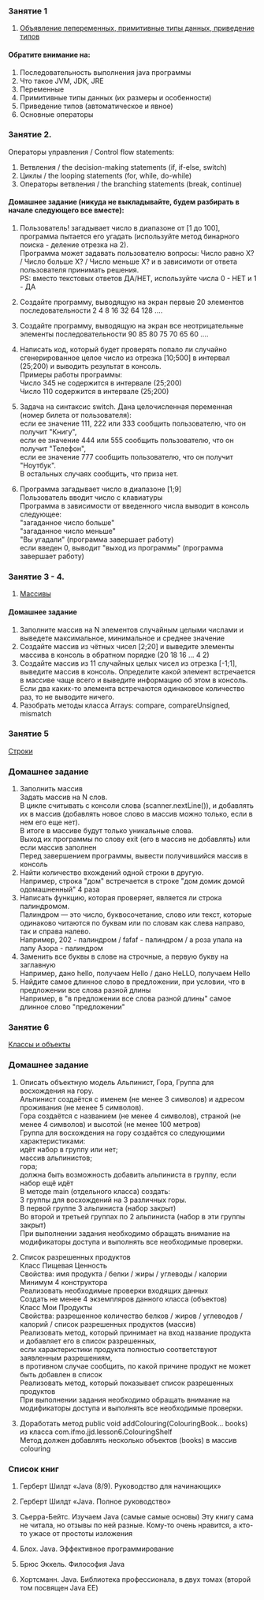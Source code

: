 ### Занятие 1
1. [Объявление пепеременных, примитивные типы данных, приведение типов](src/lesson1/FirstLesson.java)

#### Обратите внимание на:
1. Последовательность выполнения java программы
2. Что такое JVM, JDK, JRE
3. Переменные 
4. Примитивные типы данных (их размеры и особенности)
5. Приведение типов (автоматическое и явное)
6. Основные операторы

### Занятие 2. 
Операторы управления / Control flow statements:
1. Ветвления / the decision-making statements (if, if-else, switch)
2. Циклы /  the looping statements (for, while, do-while)
3. Операторы ветвления / the branching statements (break, continue)

#### Домашнее задание (никуда не выкладывайте, будем разбирать в начале следующего все вместе):
1. Пользователь! загадывает число в диапазоне от [1 до 100], программа пытается его угадать 
(используйте метод бинарного поиска - деление отрезка на 2). <br> 
Программа может задавать пользователю вопросы: Число равно X? / Число больше X? / Число меньше X? и в зависимоти от ответа пользователя
принимать решения.  <br>
PS: вместо текстовых  ответов ДА/НЕТ, используйте числа 0 - НЕТ и 1 - ДА

2. Создайте программу, выводящую на экран первые 20 элементов последовательности 2 4 8 16 32 64 128 ….
3. Создайте программу, выводящую на экран все неотрицательные элементы последовательности 90 85 80 75 70 65 60 ….

4. Написать код, который будет проверять попало ли случайно сгенерированное целое число из отрезка [10;500] в интервал (25;200) и выводить результат в консоль. <br>
Примеры работы программы: <br> 
Число 345 не содержится в интервале (25;200) <br>
Число 110 содержится в интервале (25;200) <br>

5. Задача на синтаксис switch. Дана целочисленная переменная (номер билета от пользователя): <br>
если ее значение 111, 222 или 333 сообщить пользователю, что он получит "Книгу", <br>
если ее значение 444 или 555 сообщить пользователю, что он получит "Телефон", <br>
если ее значение 777 сообщить пользователю, что он получит "Ноутбук". <br>
В остальных случаях сообщить, что приза нет.

6. Программа загадывает число в диапазоне [1;9] <br>
Пользователь вводит число с клавиатуры  <br>
Программа в зависимости от введенного числа выводит в консоль следующее: <br>
 "загаданное число больше" <br>
 "загаданное число меньше" <br>
 "Вы угадали" (программа завершает работу) <br>
 если введен 0, выводит "выход из программы" (программа завершает работу) <br>

### Занятие 3 - 4.
1. [Массивы](src/lesson3/ArraysLesson.java) 

#### Домашнее задание
1. Заполните массив на N элементов случайным целыми числами и выведете максимальное, минимальное и среднее значение
2. Создайте массив из чётных чисел [2;20] и выведите элементы массива в консоль в обратном порядке (20 18 16 ... 4 2)
3. Создайте массив из 11 случайных целых чисел из отрезка [-1;1], выведите массив в консоль.
Определите какой элемент встречается в массиве чаще всего и выведите информацию об этом в консоль.
Если два каких-то элемента встречаются одинаковое количество раз, то не выводите ничего.
4. Разобрать методы класса Arrays: compare, compareUnsigned, mismatch


### Занятие 5 
[Строки](src/lesson5/StringLesson.java)

### Домашнее задание
1. Заполнить массив <br>
Задать массив на N слов. <br>
В цикле считывать с консоли слова (scanner.nextLine()), и добавлять их в массив (добавлять новое слово в массив можно только, если в нем его еще нет). <br>
В итоге в массиве будут только уникальные слова. <br>
Выход их программы по слову exit (его в массив не добавлять) или если массив заполнен <br>
Перед завершением программы, вывести получившийся массив в консоль <br>
2. Найти количество вхождений одной строки в другую. <br>
Например, строка "дом" встречается в строке "дом домик домой одомашненный" 4 раза <br>
3. Написать функцию, которая проверяет, является ли строка палиндромом. <br>
Палиндром — это число, буквосочетание, слово или текст, которые одинаково читаются по буквам или по словам как слева направо, так и справа налево. <br>
Например, 202 - палиндром / fafaf - палиндром / а роза упала на лапу Азора - палиндром <br>
4. Заменить все буквы в слове на строчные, а первую букву на заглавную <br>
Например, дано hello, получаем Hello / дано HeLLO, получаем Hello <br>
5. Найдите самое длинное слово в предложении, при условии, что в предложении все слова разной длины <br>
Например, в "в предложении все слова разной длины" самое длинное слово "предложении" <br>


### Занятие 6
[Классы и объекты](src/com/ifmo/jjd/lesson6)

### Домашнее задание
1. Описать объектную модель Альпинист, Гора, Группа для восхождения на гору. <br> 
Альпинист создаётся с именем (не менее 3 символов) и адресом проживания (не менее 5 символов). <br> 
Гора создаётся с названием (не менее 4 символов), страной (не менее 4 символов) и высотой (не менее 100 метров) <br> 
Группа для восхождения на гору создаётся со следующими характеристиками: <br> 
    идёт набор в группу или нет; <br> 
    массив альпинистов; <br> 
    гора; <br> 
    должна быть возможность добавить альпиниста в группу, если набор ещё идёт <br> 
В методе main (отдельного класса) создать: <br> 
   3 группы для восхождений на 3 различных горы. <br> 
   В первой группе 3 альпиниста (набор закрыт) <br> 
   Во второй и третьей группах по 2 альпиниста (набор в эти группы закрыт) <br> 
При выполнении задания необходимо обращать внимание на модификаторы доступа и выполнять все необходимые проверки. <br> 

2. Список разрешенных продуктов <br> 
Класс Пищевая Ценность <br> 
Свойства: имя продукта / белки / жиры / углеводы / калории <br> 
Минимум 4 конструктора <br> 
Реализовать необходимые проверки входящих данных <br> 
Создать не менее 4 экземпляров данного класса (объектов) <br> 
Класс Мои Продукты <br> 
Свойства: разрешенное количество белков / жиров / углеводов / калорий / список разрешенных продуктов (массив) <br> 
Реализовать метод, который принимает на вход название продукта и добавляет его в список разрешенных, <br> 
если характеристики продукта полностью соответствуют заявленным разрешениям, <br> 
в противном случае сообщить, по какой причине продукт не может быть добавлен в список <br> 
Реализовать метод, который показывает список разрешенных продуктов <br> 
При выполнении задания необходимо обращать внимание на модификаторы доступа и выполнять все необходимые проверки. <br> 

3. Доработать метод public void addColouring(ColouringBook... books) из класса com.ifmo.jjd.lesson6.ColouringShelf <br> 
Метод должен добавлять несколько объектов (books) в массив colouring <br> 

### Список книг

1. Герберт Шилдт «Java (8/9). Руководство для начинающих»  

2. Герберт Шилдт  «Java. Полное руководство»

3. Сьерра-Бейтс. Изучаем Java (самые самые основы)  Эту книгу сама не читала, но отзывы по ней разные. Кому-то очень нравится, а кто-то ужасе от простоты изложения

4. Блох. Java. Эффективное программирование 

5. Брюс Эккель. Философия Java

6. Хортсманн. Java. Библиотека профессионала, в двух томах (второй том посвящен Java EE)

